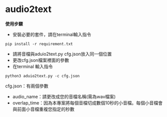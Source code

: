 # audio2text
**使用步驟**

* 安裝必要的套件，請在terminal輸入指令
```
pip install -r requirement.txt
```
* 請將音檔與aduio2text.py cfg.json放入同一個位置
* 更改cfg.json檔案裡面的參數
* 在terminal 輸入指令
```
python3 aduio2text.py -c cfg.json
```
cfg.json：有兩個參數
* audio_name：請更改成您的音檔名稱(需為wav檔案)
* overlap_time：因為本專案將每個音檔切成數個10秒的小音檔。每個小音檔會與前面小音檔重複您指定的秒數
